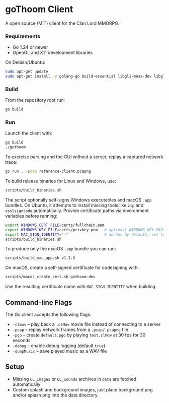 # goThoom Client

A open source (MIT) client for the Clan Lord MMORPG.

### Requirements

- Go 1.24 or newer
- OpenGL and X11 development libraries

On Debian/Ubuntu:

```bash
sudo apt-get update
sudo apt-get install -y golang-go build-essential libgl1-mesa-dev libglu1-mesa-dev xorg-dev
```

### Build

From the repository root run:

```bash
go build
```

### Run

Launch the client with:

```bash
go build
./gothoom
```

To exercise parsing and the GUI without a server, replay a captured
network trace:

```bash
go run . -pcap reference-client.pcapng
```

To build release binaries for Linux and Windows, use:

```bash
scripts/build_binaries.sh
```

The script optionally self-signs Windows executables and macOS `.app` bundles.
On Ubuntu, it attempts to install missing tools like `zip` and `osslsigncode` automatically.
Provide certificate paths via environment variables before running:

```bash
export WINDOWS_CERT_FILE=certs/fullchain.pem
export WINDOWS_KEY_FILE=certs/privkey.pem   # optional WINDOWS_KEY_PASS, WINDOWS_CERT_NAME, WINDOWS_TIMESTAMP_URL
export MAC_SIGN_IDENTITY="-"                # ad-hoc by default; set to your certificate name to sign
scripts/build_binaries.sh
```

To produce only the macOS `.app` bundle you can run:

```bash
scripts/build_mac_app.sh v1.2.3
```

On macOS, create a self-signed certificate for codesigning with:

```bash
scripts/macos_create_cert.sh gothoom-dev
```

Use the resulting certificate name with `MAC_SIGN_IDENTITY` when building.

## Command-line Flags

The Go client accepts the following flags:

- `-clmov` – play back a `.clMov` movie file instead of connecting to a server
- `-pcap` – replay network frames from a `.pcap/.pcapng` file
- `-pgo` – create `default.pgo` by playing `test.clMov` at 30 fps for 30 seconds
- `-debug` – enable debug logging (default `true`)
- `-dumpMusic` – save played music as a WAV file

## Setup

- Missing `CL_Images` or `CL_Sounds` archives in `data` are fetched automatically
- Custom splash and background images, just place background.png and/or splash.png into the data directory.

